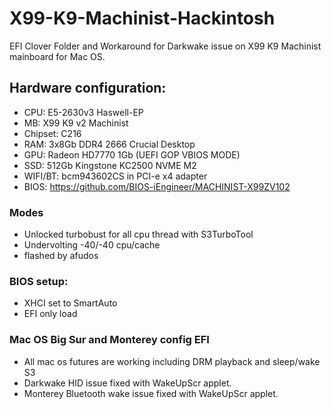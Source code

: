 # X99-K9-Machinist-Hackintosh
EFI Clover Folder and Workaround for Darkwake issue on X99 K9 Machinist mainboard for Mac OS. 

## Hardware configuration:
* CPU: E5-2630v3 Haswell-EP
* MB: X99 K9 v2 Machinist
* Chipset: C216
* RAM: 3x8Gb DDR4 2666 Crucial Desktop
* GPU: Radeon HD7770 1Gb (UEFI GOP VBIOS MODE)
* SSD: 512Gb Kingstone KC2500 NVME M2
* WIFI/BT: bcm943602CS in PCI-e x4 adapter
* BIOS: https://github.com/BIOS-iEngineer/MACHINIST-X99ZV102

### Modes

* Unlocked turbobust for all cpu thread with S3TurboTool
* Undervolting -40/-40 cpu/cache
* flashed by afudos

### BIOS setup: 

* XHCI set to SmartAuto
* EFI only load

### Mac OS Big Sur and Monterey config EFI

* All mac os futures are working including DRM playback and sleep/wake S3
* Darkwake HID issue fixed with WakeUpScr applet. 
* Monterey Bluetooth wake issue fixed with WakeUpScr applet.
